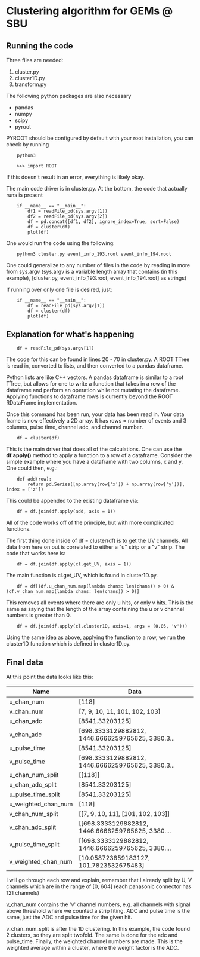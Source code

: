 # Clustering algorithm for GEMs @ SBU

## Running the code

Three files are needed:

1. cluster.py
2. cluster1D.py
3. transform.py

The following python packages are also necessary

- pandas
- numpy
- scipy
- pyroot

PYROOT should be configured by default with your root installation, you can check by running

        python3
         
        >>> import ROOT

If this doesn't result in an error, everything is likely okay.

The main code driver is in cluster.py. At the bottom, the code that actually runs is present

        if __name__ == "__main__":
            df1 = readFile_pd(sys.argv[1])
            df2 = readFile_pd(sys.argv[2])
            df = pd.concat([df1, df2], ignore_index=True, sort=False)
            df = cluster(df)
            plot(df)

One would run the code using the following:

        python3 cluster.py event_info_193.root event_info_194.root

One could generalize to any number of files in the code by reading in more from sys.argv (sys.argv is a variable length array that contains (in this example), [cluster.py, event_info_193.root, event_info_194.root] as strings)

If running over only one file is desired, just:

        if __name__ == "__main__":
            df = readFile_pd(sys.argv[1])
            df = cluster(df)
            plot(df)

## Explanation for what's happening

        df = readFile_pd(sys.argv[1])

The code for this can be found in lines 20 - 70 in cluster.py. A ROOT TTree is read in, converted to lists, and then converted to a pandas dataframe.

Python lists are like C++ vectors. A pandas dataframe is similar to a root TTree, but allows for one to write a function that takes in a row of the dataframe and perform an operation while not mutating the dataframe. Applying functions to dataframe rows is currently beyond the ROOT RDataFrame implementation.

Once this command has been run, your data has been read in. Your data frame is now effectively a 2D array. It has rows = number of events and 3 columns, pulse time, channel adc, and channel number.

        df = cluster(df)

This is the main driver that does all of the calculations. One can use the **df.apply()** method to apply a function to a row of a dataframe. Consider the simple example where you have a dataframe with two columns, x and y. One could then, e.g.:

        def add(row):
            return pd.Series([np.array(row['x']) + np.array(row['y'])], index = ['z'])

This could be appended to the existing dataframe via:

        df = df.join(df.apply(add, axis = 1))

All of the code works off of the principle, but with more complicated functions.

The first thing done inside of df = cluster(df) is to get the UV channels. All data from here on out is correlated to either a "u" strip or a "v" strip. The code that works here is:

        df = df.join(df.apply(cl.get_UV, axis = 1))

The main function is cl.get_UV, which is found in cluster1D.py.

        df = df[(df.u_chan_num.map(lambda chans: len(chans)) > 0) &(df.v_chan_num.map(lambda chans: len(chans)) > 0)]

This removes all events where there are only u hits, or only v hits. This is the same as saying that the length of the array containing the u or v channel numbers is greater than 0.

        df = df.join(df.apply(cl.cluster1D, axis=1, args = (0.05, 'v')))

Using the same idea as above, applying the function to a row, we run the cluster1D function which is defined in cluster1D.py.

## Final data

At this point the data looks like this:

| Name                | Data                                                |
| ---                 | ---                                                 |
| u_chan_num          |                                               [118] |
| v_chan_num          |                       [7, 9, 10, 11, 101, 102, 103] |
| u_chan_adc          |                                     [8541.33203125] |
| v_chan_adc          |   [698.3333129882812, 1446.6666259765625, 3380.3... |
| u_pulse_time        |                                     [8541.33203125] |
| v_pulse_time        |   [698.3333129882812, 1446.6666259765625, 3380.3... |
| u_chan_num_split    |                                             [[118]] |
| u_chan_adc_split    |                                     [8541.33203125] |
| u_pulse_time_split  |                                     [8541.33203125] |
| u_weighted_chan_num |                                               [118] |
| v_chan_num_split    |                   [[7, 9, 10, 11], [101, 102, 103]] |
| v_chan_adc_split    |   [[698.3333129882812, 1446.6666259765625, 3380.... |
| v_pulse_time_split  |   [[698.3333129882812, 1446.6666259765625, 3380.... |
| v_weighted_chan_num |             [10.058723859183127, 101.7823532675483] |

I will go through each row and explain, remember that I already split by U, V channels which are in the range of [0, 604] (each panasonic connector has 121 channels)

v_chan_num contains the 'v' channel numbers, e.g. all channels with signal above threshold where we counted a strip fiting. ADC and pulse time is the same, just the ADC and pulse time for the given hit.

v_chan_num_split is after the 1D clustering. In this example, the code found 2 clusters, so they are split twofold. The same is done for the adc and pulse_time. Finally, the weighted channel numbers are made. This is the weighted average within a cluster, where the weight factor is the ADC.